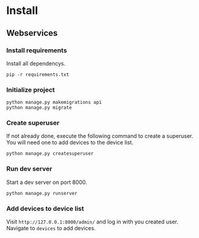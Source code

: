 # Install 

## Webservices

### Install requirements

Install all dependencys.

```
pip -r requirements.txt
```

### Initialize project

```
python manage.py makemigrations api
python manage.py migrate
```
### Create superuser

If not already done, execute the following command to create a superuser. You will need one to add devices to the device list. 

```
python manage.py createsuperuser
```

### Run dev server

Start a dev server on port 8000.

```
python manage.py runserver
```

### Add devices to device list 

Visit ```http://127.0.0.1:8000/admin/``` and log in with you created user. Navigate to ```devices``` to add devices.


